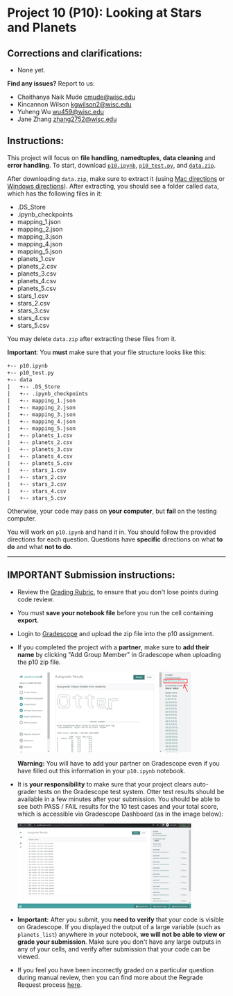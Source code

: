 # Project 10 (P10): Looking at Stars and Planets


## Corrections and clarifications:

* None yet.

**Find any issues?** Report to us:

- Chaithanya Naik Mude <cmude@wisc.edu>
- Kincannon Wilson <kgwilson2@wisc.edu>
- Yuheng Wu <wu459@wisc.edu>
- Jane Zhang <zhang2752@wisc.edu>


## Instructions:

This project will focus on **file handling**, **namedtuples**, **data cleaning** and **error handling**. To start, download [`p10.ipynb`](https://git.doit.wisc.edu/cdis/cs/courses/cs220/cs220-f22-projects/-/tree/main/p10/p10.ipynb), [`p10_test.py`](https://git.doit.wisc.edu/cdis/cs/courses/cs220/cs220-f22-projects/-/tree/main/p10/p10_test.py), and [`data.zip`](https://git.doit.wisc.edu/cdis/cs/courses/cs220/cs220-f22-projects/-/tree/main/p10/data.zip).

After downloading `data.zip`, make sure to extract it (using [Mac directions](http://osxdaily.com/2017/11/05/how-open-zip-file-mac/) or [Windows directions](https://support.microsoft.com/en-us/help/4028088/windows-zip-and-unzip-files)). After extracting, you should see a folder called `data`, which has the following files in it:

* .DS_Store
* .ipynb_checkpoints
* mapping_1.json
* mapping_2.json
* mapping_3.json
* mapping_4.json
* mapping_5.json
* planets_1.csv
* planets_2.csv
* planets_3.csv
* planets_4.csv
* planets_5.csv
* stars_1.csv
* stars_2.csv
* stars_3.csv
* stars_4.csv
* stars_5.csv

You may delete `data.zip` after extracting these files from it.

**Important**: You **must** make sure that your file structure looks like this:

```
+-- p10.ipynb
+-- p10_test.py
+-- data
|   +-- .DS_Store
|   +-- .ipynb_checkpoints
|   +-- mapping_1.json
|   +-- mapping_2.json
|   +-- mapping_3.json
|   +-- mapping_4.json
|   +-- mapping_5.json
|   +-- planets_1.csv
|   +-- planets_2.csv
|   +-- planets_3.csv
|   +-- planets_4.csv
|   +-- planets_5.csv
|   +-- stars_1.csv
|   +-- stars_2.csv
|   +-- stars_3.csv
|   +-- stars_4.csv
|   +-- stars_5.csv
```

Otherwise, your code may pass on **your computer**, but **fail** on the testing computer.

You will work on `p10.ipynb` and hand it in. You should follow the provided directions for each question. Questions have **specific** directions on what **to do** and what **not to do**.

------------------------------

## IMPORTANT Submission instructions:
- Review the [Grading Rubric](https://git.doit.wisc.edu/cdis/cs/courses/cs220/cs220-f22-projects/-/tree/main/p10/rubric.md), to ensure that you don't lose points during code review.
- You must **save your notebook file** before you run the cell containing **export**.
- Login to [Gradescope](https://www.gradescope.com/) and upload the zip file into the p10 assignment.
- If you completed the project with a **partner**, make sure to **add their name** by clicking "Add Group Member"
in Gradescope when uploading the p10 zip file.
       
   <img src="images/add_group_member.png" width="400">

   **Warning:** You will have to add your partner on Gradescope even if you have filled out this information in your `p10.ipynb` notebook.
   
- It is **your responsibility** to make sure that your project clears auto-grader tests on the Gradescope test system. Otter test results should be available in a few minutes after your submission. You should be able to see both PASS / FAIL results for the 10 test cases and your total score, which is accessible via Gradescope Dashboard (as in the image below):
       
    <img src="images/gradescope.png" width="400">
- **Important:** After you submit, you **need to verify** that your code is visible on Gradescope. If you displayed the output of a large variable (such as `planets_list`) anywhere in your notebook, **we will not be able to view or grade your submission**. Make sure you don't have any large outputs in any of your cells, and verify after submission that your code can be viewed.
- If you feel you have been incorrectly graded on a particular question during manual review, then you can find more about the Regrade Request process [here](https://piazza.com/class/l7f7vr5x63n7l1/post/320).
